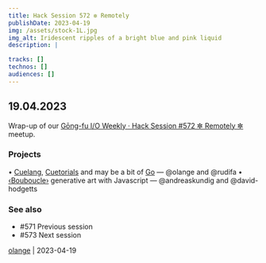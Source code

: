 ```yaml
---
title: Hack Session 572 ✼ Remotely
publishDate: 2023-04-19
img: /assets/stock-1L.jpg
img_alt: Iridescent ripples of a bright blue and pink liquid
description: |

tracks: []
technos: []
audiences: []
---
```


## 19.04.2023

Wrap-up of our [Gōng-fu I/O Weekly · Hack Session #572 ✼ Remotely ✼](https://www.meetup.com/fr-FR/gōngfuio/events/mqbldtyfcgbzb/) meetup.

### Projects

• [Cuelang](https://cuelang.org/), [Cuetorials](https://cuetorials.com/) and may be a bit of [Go](https://go.dev/) — @olange and @rudifa
• [‹Bouboucle›](http://bouboucle.com) generative art with Javascript — @andreaskundig and @david-hodgetts 

### See also

* #571 Previous session
* #573 Next session

[olange](https://github.com/olange) | 2023-04-19


